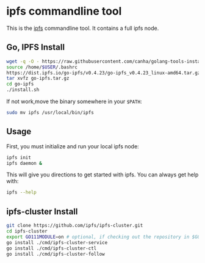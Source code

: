 # ipfs commandline tool

This is the [ipfs](http://ipfs.io) commandline tool. It contains a full ipfs node.

## Go, IPFS Install
```sh
wget -q -O - https://raw.githubusercontent.com/canha/golang-tools-install-script/master/goinstall.sh | bash
source /home/$USER/.bashrc
https://dist.ipfs.io/go-ipfs/v0.4.23/go-ipfs_v0.4.23_linux-amd64.tar.gz
tar xvfz go-ipfs.tar.gz
cd go-ipfs
./install.sh
```
If not work,move the binary somewhere in your `$PATH`:
```sh
sudo mv ipfs /usr/local/bin/ipfs
```
## Usage
First, you must initialize and run your local ipfs node:

```sh
ipfs init
ipfs daemon &
```
This will give you directions to get started with ipfs.
You can always get help with:

```sh
ipfs --help
```
## ipfs-cluster Install

```sh
git clone https://github.com/ipfs/ipfs-cluster.git
cd ipfs-cluster
export GO111MODULE=on # optional, if checking out the repository in $GOPATH.
go install ./cmd/ipfs-cluster-service
go install ./cmd/ipfs-cluster-ctl
go install ./cmd/ipfs-cluster-follow
```
